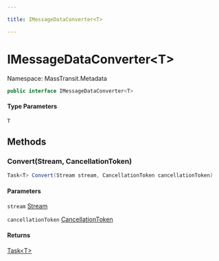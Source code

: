 ```yaml
---

title: IMessageDataConverter<T>

---
```


# IMessageDataConverter\<T\>

Namespace: MassTransit.Metadata

```csharp
public interface IMessageDataConverter<T>
```

#### Type Parameters

`T`<br/>

## Methods

### **Convert(Stream, CancellationToken)**

```csharp
Task<T> Convert(Stream stream, CancellationToken cancellationToken)
```

#### Parameters

`stream` [Stream](https://learn.microsoft.com/en-us/dotnet/api/system.io.stream)<br/>

`cancellationToken` [CancellationToken](https://learn.microsoft.com/en-us/dotnet/api/system.threading.cancellationtoken)<br/>

#### Returns

[Task\<T\>](https://learn.microsoft.com/en-us/dotnet/api/system.threading.tasks.task-1)<br/>
